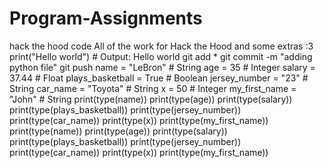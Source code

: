 # Program-Assignments
hack the hood code
All of the work for Hack the Hood and some extras :3
print("Hello world")  # Output: Hello world
git add *
git commit -m "adding python file"
git push
name = "LeBron"  # String
age = 35  # Integer
salary = 37.44  # Float
plays_basketball = True  # Boolean
jersey_number = "23"  # String
car_name = "Toyota"  # String
x = 50  # Integer
my_first_name = "John"  # String
print(type(name))
print(type(age))
print(type(salary))
print(type(plays_basketball))
print(type(jersey_number))
print(type(car_name))
print(type(x))
print(type(my_first_name))
print(type(name))
print(type(age))
print(type(salary))
print(type(plays_basketball))
print(type(jersey_number))
print(type(car_name))
print(type(x))
print(type(my_first_name))
